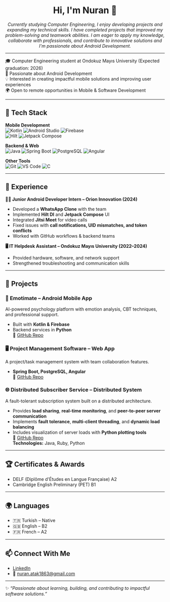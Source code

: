 <h1 align="center"> Hi, I'm Nuran 👋 </h1>

<p align="center">
<i>Currently studying Computer Engineering, I enjoy developing projects and expanding my technical skills. 
I have completed projects that improved my problem-solving and teamwork abilities. 
I am eager to apply my knowledge, collaborate with professionals, and contribute to innovative solutions 
and I'm passionate about Android Development.</i>
</p>

---

🎓 Computer Engineering student at Ondokuz Mayıs University (Expected graduation: 2026)  
📱 Passionate about Android Development  
💡 Interested in creating impactful mobile solutions and improving user experiences  
🌍 Open to remote opportunities in Mobile & Software Development  

---

## 🚀 Tech Stack  

**Mobile Development**  
![Kotlin](https://img.shields.io/badge/Kotlin-7F52FF?logo=kotlin&logoColor=white) 
![Android Studio](https://img.shields.io/badge/Android%20Studio-3DDC84?logo=android-studio&logoColor=white) 
![Firebase](https://img.shields.io/badge/Firebase-FFCA28?logo=firebase&logoColor=black)  
![Hilt](https://img.shields.io/badge/Hilt-D00000?logo=android&logoColor=white) 
![Jetpack Compose](https://img.shields.io/badge/Jetpack%20Compose-4285F4?logo=jetpackcompose&logoColor=white)  

**Backend & Web**  
![Java](https://img.shields.io/badge/Java-007396?logo=java&logoColor=white) 
![Spring Boot](https://img.shields.io/badge/SpringBoot-6DB33F?logo=springboot&logoColor=white) 
![PostgreSQL](https://img.shields.io/badge/PostgreSQL-316192?logo=postgresql&logoColor=white) 
![Angular](https://img.shields.io/badge/Angular-DD0031?logo=angular&logoColor=white)  

**Other Tools**  
![Git](https://img.shields.io/badge/Git-F05032?logo=git&logoColor=white) 
![VS Code](https://img.shields.io/badge/VS%20Code-007ACC?logo=visualstudiocode&logoColor=white) 
![C](https://img.shields.io/badge/C-00599C?logo=c&logoColor=white)  

---

## 💼 Experience  

**👨‍💻 Junior Android Developer Intern – Orion Innovation (2024)**  
- Developed a **WhatsApp Clone** with the team  
- Implemented **Hilt DI** and **Jetpack Compose** UI  
- Integrated **Jitsi Meet** for video calls  
- Fixed issues with **call notifications, UID mismatches, and token conflicts**  
- Worked with GitHub workflows & backend teams  

**🖥️ IT Helpdesk Assistant – Ondokuz Mayıs University (2022–2024)**  
- Provided hardware, software, and network support  
- Strengthened troubleshooting and communication skills  

---

## 📂 Projects  

### 📱 Emotimate – Android Mobile App  
AI-powered psychology platform with emotion analysis, CBT techniques, and professional support.  
- Built with **Kotlin & Firebase**  
- Backend services in **Python**  
🔗 [GitHub Repo](https://github.com/emotimate-team/Emotimate)  

### 🖥️ Project Management Software – Web App  
A project/task management system with team collaboration features.  
- **Spring Boot, PostgreSQL, Angular**  
🔗 [GitHub Repo](https://github.com/Nuranatak/Project-Management-Software)  

### 🌐 Distributed Subscriber Service – Distributed System  
A fault-tolerant subscription system built on a distributed architecture.  
- Provides **load sharing**, **real-time monitoring**, and **peer-to-peer server communication**  
- Implements **fault tolerance**, **multi-client threading**, and **dynamic load balancing**  
- Includes visualization of server loads with **Python plotting tools**  
🔗 [GitHub Repo](https://github.com/Nuranatak/Distributed-Subscriber-Service)  
**Technologies:** Java, Ruby, Python  

---

## 🏆 Certificates & Awards  

- DELF (Diplôme d'Études en Langue Française) A2  
- Cambridge English Preliminary (PET) B1  

---

## 🌍 Languages  

- 🇹🇷 Turkish – Native  
- 🇬🇧 English – B2  
- 🇫🇷 French – A2  

---

## 📫 Connect With Me  

- [LinkedIn](https://www.linkedin.com/in/nuran-atak-795220290)  
- 📧 nuran.atak1863@gmail.com  

---

✨ *“Passionate about learning, building, and contributing to impactful software solutions.”*  
